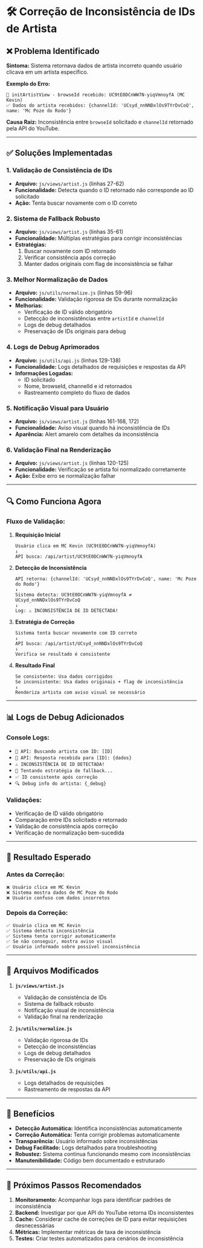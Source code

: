 # 🛠️ Correção de Inconsistência de IDs de Artista

## ❌ Problema Identificado

**Sintoma:** Sistema retornava dados de artista incorreto quando usuário clicava em um artista específico.

**Exemplo do Erro:**
```
🎤 initArtistView - browseId recebido: UC9tE0DCnWW7N-yiqVmnoyfA (MC Kevin)
✅ Dados do artista recebidos: {channelId: 'UCsyd_nnNNDxlOs9TYrDvCoQ', name: 'Mc Poze do Rodo'}
```

**Causa Raiz:** Inconsistência entre `browseId` solicitado e `channelId` retornado pela API do YouTube.

---

## ✅ Soluções Implementadas

### 1. **Validação de Consistência de IDs**
- **Arquivo:** `js/views/artist.js` (linhas 27-62)
- **Funcionalidade:** Detecta quando o ID retornado não corresponde ao ID solicitado
- **Ação:** Tenta buscar novamente com o ID correto

### 2. **Sistema de Fallback Robusto**
- **Arquivo:** `js/views/artist.js` (linhas 35-61)
- **Funcionalidade:** Múltiplas estratégias para corrigir inconsistências
- **Estratégias:**
  1. Buscar novamente com ID retornado
  2. Verificar consistência após correção
  3. Manter dados originais com flag de inconsistência se falhar

### 3. **Melhor Normalização de Dados**
- **Arquivo:** `js/utils/normalize.js` (linhas 59-96)
- **Funcionalidade:** Validação rigorosa de IDs durante normalização
- **Melhorias:**
  - Verificação de ID válido obrigatório
  - Detecção de inconsistências entre `artistId` e `channelId`
  - Logs de debug detalhados
  - Preservação de IDs originais para debug

### 4. **Logs de Debug Aprimorados**
- **Arquivo:** `js/utils/api.js` (linhas 129-138)
- **Funcionalidade:** Logs detalhados de requisições e respostas da API
- **Informações Logadas:**
  - ID solicitado
  - Nome, browseId, channelId e id retornados
  - Rastreamento completo do fluxo de dados

### 5. **Notificação Visual para Usuário**
- **Arquivo:** `js/views/artist.js` (linhas 161-168, 172)
- **Funcionalidade:** Aviso visual quando há inconsistência de IDs
- **Aparência:** Alert amarelo com detalhes da inconsistência

### 6. **Validação Final na Renderização**
- **Arquivo:** `js/views/artist.js` (linhas 120-125)
- **Funcionalidade:** Verificação se artista foi normalizado corretamente
- **Ação:** Exibe erro se normalização falhar

---

## 🔍 Como Funciona Agora

### Fluxo de Validação:

1. **Requisição Inicial**
   ```
   Usuário clica em MC Kevin (UC9tE0DCnWW7N-yiqVmnoyfA)
   ↓
   API busca: /api/artist/UC9tE0DCnWW7N-yiqVmnoyfA
   ```

2. **Detecção de Inconsistência**
   ```
   API retorna: {channelId: 'UCsyd_nnNNDxlOs9TYrDvCoQ', name: 'Mc Poze do Rodo'}
   ↓
   Sistema detecta: UC9tE0DCnWW7N-yiqVmnoyfA ≠ UCsyd_nnNNDxlOs9TYrDvCoQ
   ↓
   Log: ⚠️ INCONSISTÊNCIA DE ID DETECTADA!
   ```

3. **Estratégia de Correção**
   ```
   Sistema tenta buscar novamente com ID correto
   ↓
   API busca: /api/artist/UCsyd_nnNNDxlOs9TYrDvCoQ
   ↓
   Verifica se resultado é consistente
   ```

4. **Resultado Final**
   ```
   Se consistente: Usa dados corrigidos
   Se inconsistente: Usa dados originais + flag de inconsistência
   ↓
   Renderiza artista com aviso visual se necessário
   ```

---

## 📊 Logs de Debug Adicionados

### Console Logs:
- `🎤 API: Buscando artista com ID: [ID]`
- `🎤 API: Resposta recebida para [ID]: {dados}`
- `⚠️ INCONSISTÊNCIA DE ID DETECTADA!`
- `🔄 Tentando estratégia de fallback...`
- `✅ ID consistente após correção`
- `🔍 Debug info do artista: {_debug}`

### Validações:
- Verificação de ID válido obrigatório
- Comparação entre IDs solicitado e retornado
- Validação de consistência após correção
- Verificação de normalização bem-sucedida

---

## 🎯 Resultado Esperado

### Antes da Correção:
```
❌ Usuário clica em MC Kevin
❌ Sistema mostra dados de MC Poze do Rodo
❌ Usuário confuso com dados incorretos
```

### Depois da Correção:
```
✅ Usuário clica em MC Kevin
✅ Sistema detecta inconsistência
✅ Sistema tenta corrigir automaticamente
✅ Se não conseguir, mostra aviso visual
✅ Usuário informado sobre possível inconsistência
```

---

## 🔧 Arquivos Modificados

1. **`js/views/artist.js`**
   - Validação de consistência de IDs
   - Sistema de fallback robusto
   - Notificação visual de inconsistência
   - Validação final na renderização

2. **`js/utils/normalize.js`**
   - Validação rigorosa de IDs
   - Detecção de inconsistências
   - Logs de debug detalhados
   - Preservação de IDs originais

3. **`js/utils/api.js`**
   - Logs detalhados de requisições
   - Rastreamento de respostas da API

---

## 🚀 Benefícios

- **Detecção Automática:** Identifica inconsistências automaticamente
- **Correção Automática:** Tenta corrigir problemas automaticamente
- **Transparência:** Usuário informado sobre inconsistências
- **Debug Facilitado:** Logs detalhados para troubleshooting
- **Robustez:** Sistema continua funcionando mesmo com inconsistências
- **Manutenibilidade:** Código bem documentado e estruturado

---

## 📝 Próximos Passos Recomendados

1. **Monitoramento:** Acompanhar logs para identificar padrões de inconsistência
2. **Backend:** Investigar por que API do YouTube retorna IDs inconsistentes
3. **Cache:** Considerar cache de correções de ID para evitar requisições desnecessárias
4. **Métricas:** Implementar métricas de taxa de inconsistência
5. **Testes:** Criar testes automatizados para cenários de inconsistência
